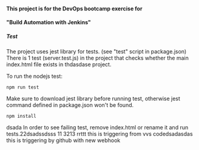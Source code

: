 #### This project is for the DevOps bootcamp exercise for

#### "Build Automation with Jenkins"

##### Test
The project uses jest library for tests. (see "test" script in package.json)
There is 1 test (server.test.js) in the project that checks whether the main index.html file exists in thdasdase project. 

To run the nodejs test:

    npm run test

Make sure to download jest library before running test, otherwise jest command defined in package.json won't be found.

    npm install
dsada
In order to see failing test, remove index.html or rename it and run tests.22dsadssdsss
11
3213
rrttt
this is triggering from vvs codedsadasdas
this is triggering by github
with new webhook
